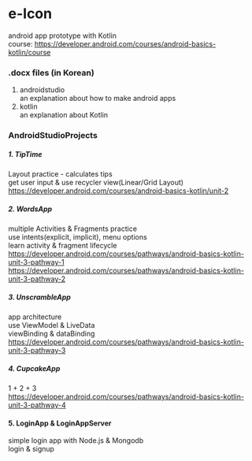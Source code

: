 # e-Icon

android app prototype with Kotlin   
course: https://developer.android.com/courses/android-basics-kotlin/course

### .docx files (in Korean)
1. androidstudio   
an explanation about how to make android apps
2. kotlin   
an explanation about Kotlin
   
### AndroidStudioProjects
##### 1. TipTime
Layout practice - calculates tips  
get user input & use recycler view(Linear/Grid Layout)   
https://developer.android.com/courses/android-basics-kotlin/unit-2   

##### 2. WordsApp
multiple Activities & Fragments practice   
use intents(explicit, implicit), menu options   
learn activity & fragment lifecycle   
https://developer.android.com/courses/pathways/android-basics-kotlin-unit-3-pathway-1   
https://developer.android.com/courses/pathways/android-basics-kotlin-unit-3-pathway-2

##### 3. UnscrambleApp
app architecture   
use ViewModel & LiveData   
viewBinding & dataBinding   
https://developer.android.com/courses/pathways/android-basics-kotlin-unit-3-pathway-3

##### 4. CupcakeApp
1 + 2 + 3    
https://developer.android.com/courses/pathways/android-basics-kotlin-unit-3-pathway-4

#### 5. LoginApp & LoginAppServer
simple login app with Node.js & Mongodb   
login & signup
